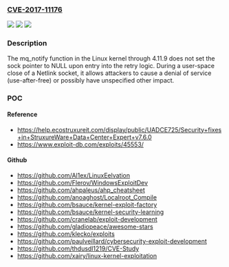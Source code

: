 ### [CVE-2017-11176](https://cve.mitre.org/cgi-bin/cvename.cgi?name=CVE-2017-11176)
![](https://img.shields.io/static/v1?label=Product&message=n%2Fa&color=blue)
![](https://img.shields.io/static/v1?label=Version&message=n%2Fa&color=blue)
![](https://img.shields.io/static/v1?label=Vulnerability&message=n%2Fa&color=brighgreen)

### Description

The mq_notify function in the Linux kernel through 4.11.9 does not set the sock pointer to NULL upon entry into the retry logic. During a user-space close of a Netlink socket, it allows attackers to cause a denial of service (use-after-free) or possibly have unspecified other impact.

### POC

#### Reference
- https://help.ecostruxureit.com/display/public/UADCE725/Security+fixes+in+StruxureWare+Data+Center+Expert+v7.6.0
- https://www.exploit-db.com/exploits/45553/

#### Github
- https://github.com/Al1ex/LinuxEelvation
- https://github.com/Flerov/WindowsExploitDev
- https://github.com/ahpaleus/ahp_cheatsheet
- https://github.com/anoaghost/Localroot_Compile
- https://github.com/bsauce/kernel-exploit-factory
- https://github.com/bsauce/kernel-security-learning
- https://github.com/cranelab/exploit-development
- https://github.com/gladiopeace/awesome-stars
- https://github.com/klecko/exploits
- https://github.com/paulveillard/cybersecurity-exploit-development
- https://github.com/thdusdl1219/CVE-Study
- https://github.com/xairy/linux-kernel-exploitation

